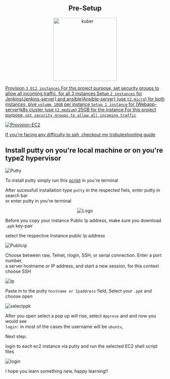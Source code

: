 <div align="center">

## Pre-Setup

 <a href="https://github.com/Krishnamohan-Yerrabilli/Deployment-on-K8s-cluster-using-jenkins-CI-CD/tree/main/Server%20Setup">
    <img src="https://res.cloudinary.com/hy4kyit2a/f_auto,fl_lossy,q_70/learn/modules/aws-storage/choose-the-right-storage-service/images/23503c0e213838f002f2ba4821871597_4-c-068800-faf-9-4-c-3-d-85-c-5-a-9985-ed-4700-a.png" alt="kuber" width="200" height="200">
</div>


Provision `3 EC2 instances` For this project purpose, set security groups to allow all incoming traffic, for all 3 instances Setup `2 instances` for Jenkins(Jenkins-server) and ansible(Ansible-server) (use `t2.micro`) for both instances, give `volume 10GB` per instance `Setup 1 instance` for (Webapp-server)k8s cluster (use `t2.medium`) 25GB for the instance For this project purpose, `set security groups to allow all incoming traffic`
<br>

![Provision-EC2](https://user-images.githubusercontent.com/58173938/196746222-fc3342f2-9e7e-43a3-978b-9ace8aebe186.png)

If you're facing any difficulty to ssh, checkout my trobuleshooting [guide](https://www.reddit.com/user/Mohanse7/comments/y7uu26/troubleshootingfixing_ssm_agent_how_to_perform/)

## Install putty on you're local machine or on you're type2 hypervisor


![Putty](https://user-images.githubusercontent.com/58173938/196749934-9f174ba0-8eb0-4454-8689-a64d0b3c3e75.png)

To install putty simply run this [script](https://github.com/Krishnamohan-Yerrabilli/Deployment-on-K8s-cluster-using-jenkins-CI-CD/blob/main/Server%20Setup/PuTTYSSH-Client/putty-script.sh) in you're terminal 

After sucessfull installation type `putty` in the respected fiels, enter putty in search bar <br>
or enter putty in you're terminal
<br />

<div align="center">
  <img src="https://user-images.githubusercontent.com/58173938/196961621-7eccbd18-8afc-4591-8879-878223e20c18.png" alt="Logo" >
</div>

Before you copy your instance Public Ip address, make sure you download `.ppk` key-pair 
 
select the respective Instance public Ip address 
 
![Publicip](https://user-images.githubusercontent.com/58173938/196752930-0b1bf2c5-bb59-4e3a-b63d-81a7793ea98d.png)

Choose between raw, Telnet, rlogin, SSH, or serial connection. Enter a port number, <br>
a server hostname or IP address, and start a new session, for this context choose SSH
 
![Ip](https://user-images.githubusercontent.com/58173938/196753609-f0f8223c-29ec-48f0-a105-b8e1cf2f152c.png)
 
Paste in to the putty `hostname or Ipaddress` field, Select your `.ppk` and choose open

![selectppk](https://user-images.githubusercontent.com/58173938/196754035-352d525a-a256-47a9-b744-2c6b93bcb570.png)

After you open select a pop up will rise, select `Approve` and and now you would see <br>
`login:` in most of the cases the username will be `ubuntu`, 

Next step:

login to each ec2 instance via putty and run the selected EC2 shell script files 

![login](https://user-images.githubusercontent.com/58173938/196754983-6a26f679-839f-463b-afcc-19c6ffee605b.png)


I hope you learn something new, happy learning!!


 
